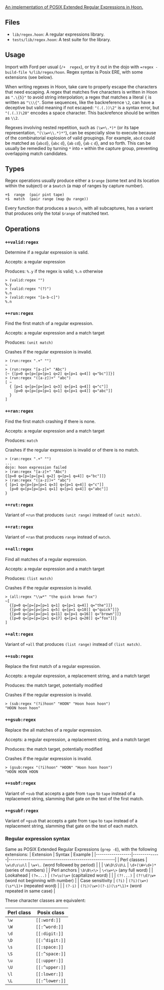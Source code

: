 [An implementation of POSIX Extended Regular Expressions in Hoon.][UF]

[UF]: https://urbit.org/grants/regex-library


##  Files

- `lib/regex.hoon`:  A regular expressions library.
- `tests/lib/regex.hoon`:  A test suite for the library.


##  Usage

Import with Ford per usual (`/+  regex`), or try it out in the dojo with `=regex -build-file %/lib/regex/hoon`.  Regex syntax is Posix ERE, with some extensions (see below).

When writing regexes in Hoon, take care to properly escape the characters that need escaping. A regex that matches five characters is written in Hoon as `".\{5}"` to avoid string interpolation; a regex that matches a literal `{` is written as `"\\\{"`.  Some sequences, like the backreference `\2`, can have a deceptive but valid meaning if not escaped:  `"(.(.))\2"` is a syntax error, but `"(.(.))\20"` encodes a space character.  This backrefence should be written as `\\2`.

Regexes involving nested repetition, such as `(\w+\.*)*` (or its tape representation, `"(\\w+\\.*)*"`), can be especially slow to execute because of the combinatorial explosion of valid groupings.  For example, `abcd` could be matched as {`abcd`}, {`abc` `d`}, {`ab` `cd`}, {`ab` `c` `d`}, and so forth.  This can be usually be remedied by turning `*` into `+` within the capture group, preventing overlapping match candidates.


##  Types

Regex operations usually produce either a `$range` (some text and its location within the subject) or a `$match` (a map of ranges by capture number).

  ```
  +$  range  (pair pint tape)
  +$  match  (pair range (map @u range))
  ```

Every function that produces a `$match`, with all subcaptures, has a variant that produces only the total `$range` of matched text.


##  Operations

### `++valid:regex`

Determine if a regular expression is valid.

Accepts:  a regular expression

Produces:  `%.y` if the regex is valid; `%.n` otherwise

  ```
  > (valid:regex "")
  %.y
  > (valid:regex "(?)")
  %.n
  > (valid:regex "[a-b-c]")
  %.n
  ```


### `++run:regex`

Find the first match of a regular expression.

Accepts:  a regular expression and a match target

Produces:  `(unit match)`

Crashes if the regular expression is invalid.

  ```
  > (run:regex ".+" "")
  ~
  > (run:regex "[a-z]+" "Abc")
  [~ {[p=0 q=[p=[p=[p=1 q=2] q=[p=1 q=4]] q="bc"]]}]
  > (run:regex "([a-z])+" "abc")
  [ ~
    { [p=1 q=[p=[p=[p=1 q=3] q=[p=1 q=4]] q="c"]]
      [p=0 q=[p=[p=[p=1 q=1] q=[p=1 q=4]] q="abc"]]
    }
  ]
  ```


### `++ran:regex`

Find the first match crashing if there is none.

Accepts:  a regular expression and a match target

Produces:  `match`

Crashes if the regular expression is invalid or of there is no match.

  ```
  > (ran:regex ".+" "")
  ...
  dojo: hoon expression failed
  > (ran:regex "[a-z]+" "Abc")
  {[p=0 q=[p=[p=[p=1 q=2] q=[p=1 q=4]] q="bc"]]}
  > (ran:regex "([a-z])+" "abc")
  { [p=1 q=[p=[p=[p=1 q=3] q=[p=1 q=4]] q="c"]]
    [p=0 q=[p=[p=[p=1 q=1] q=[p=1 q=4]] q="abc"]]
  }
  ```


### `++rut:regex`

Variant of `+run` that produces `(unit range)` instead of `(unit match)`.


### `++rat:regex`

Variant of `+ran` that produces `range` instead of `match`.


### `++all:regex`

Find all matches of a regular expression.

Accepts:  a regular expression and a match target

Produces:  `(list match)`

Crashes if the regular expression is invalid.

  ```
  > (all:regex "\\w*" "the quick brown fox")
  ~[
    {[p=0 q=[p=[p=[p=1 q=1] q=[p=1 q=4]] q="the"]]}
    {[p=0 q=[p=[p=[p=1 q=5] q=[p=1 q=10]] q="quick"]]}
    {[p=0 q=[p=[p=[p=1 q=11] q=[p=1 q=16]] q="brown"]]}
    {[p=0 q=[p=[p=[p=1 q=17] q=[p=1 q=20]] q="fox"]]}
  ]
  ```

### `++alt:regex`

Variant of `+all` that produces `(list range)` instead of `(list match)`.


### `++sub:regex`

Replace the first match of a regular expression.

Accepts:  a regular expression, a replacement string, and a match target

Produces:  the match target, potentially modified

Crashes if the regular expression is invalid.

  ```
  > (sub:regex "(?i)hoon" "HOON" "Hoon hoon hoon")
  "HOON hoon hoon"
  ```


### `++gsub:regex`

Replace the all matches of a regular expression.

Accepts:  a regular expression, a replacement string, and a match target

Produces:  the match target, potentially modified

Crashes if the regular expression is invalid.

  ```
  > (gsub:regex "(?i)hoon" "HOON" "Hoon hoon hoon")
  "HOON HOON HOON
  ```


###  `++subf:regex`

Variant of `+sub` that accepts a gate from `tape` to `tape` instead of a replacement string, slamming that gate on the text of the first match.


###  `++gsubf:regex`

Variant of `+gsub` that accepts a gate from `tape` to `tape` instead of a replacement string, slamming that gate on the text of each match.


### Regular expression syntax


Same as POSIX Extended Regular Expressions (`grep -E`), with the following extensions:
| Extension        | Syntax       | Example                                              |
|------------------|--------------|------------------------------------------------------|
| Perl classes     | `\w\d\s\u\l` | `\w+\.` (word followed by period)                    |
|                  | `\W\D\S\U\L` | `\d+(\W+\d+)*` (series of numbers)                   |
| Perl anchors     | `\b\B\<\>`   | `\<\w+\>` (any full word)                            |
| Lookahead        | `(?=...)`    | `(?=\u)\w+` (capitalized word)                       |
|                  | `(?!...)`    | `(?!\d)\w+` (word not beginning with number)         |
| Case sensitivity | `(?i)`       | `(?i)(\w+)(\s*\1)+` (repeated word)                  |
|                  | `(?-i)`      | `(?i)(\w+)(?-i)(\s*\1)+` (word repeated in same case) |


These character classes are equivalent:

| Perl class | Posix class    |
|------------|----------------|
| `\w`       | `[[:word:]]`   |
| `\W`       | `[[:^word:]]`  |
| `\d`       | `[[:digit:]]`  |
| `\D`       | `[[:^digit:]]` |
| `\s`       | `[[:space:]]`  |
| `\S`       | `[[:^space:]]` |
| `\u`       | `[[:upper:]]`  |
| `\U`       | `[[:^upper:]]` |
| `\l`       | `[[:lower:]]`  |
| `\L`       | `[[:^lower:]]` |
